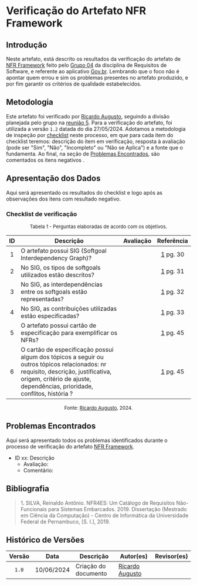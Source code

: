 # Verificação do Artefato NFR Framework

## Introdução

Neste artefato, está descrito os resultados da verificação do artefato de [NFR Framework](https://requisitos-de-software.github.io/2024.1-Gov.br/#/modelagem/agil/nfr_framework) feito pelo [Grupo 04](https://requisitos-de-software.github.io/2024.1-Gov.br/#/README) da disciplina de Requisitos de Software, e referente ao aplicativo [Gov.br](https://play.google.com/store/apps/details?id=br.gov.meugovbr&hl=pt_BR&gl=US). Lembrando que o foco não é apontar quem errou e sim os problemas presentes no artefato produzido, e por fim garantir os critérios de qualidade estabelecidos.

## Metodologia

Este artefato foi verificado por [Ricardo Augusto](https://github.com/avmricardo), seguindo a divisão planejada pelo grupo na [reunião 5](https://requisitos-de-software.github.io/2024.1-Correios/atas/ata5/). Para a verificação do artefato, foi utilizada a versão `1.2` datada do dia 27/05/2024. Adotamos a metodologia de inspeção por [checklist](#checklist-de-verificacao) neste processo, em que para cada item do checklist teremos: descrição do item em verificação, resposta à avaliação (pode ser "Sim", "Não", "Incompleto" ou "Não se Aplica") e a fonte que o fundamenta. Ao final, na seção de [Problemas Encontrados](#problemas-encontrados), são comentados os itens negativos .

## Apresentação dos Dados

Aqui será apresentado os resultados do checklist e logo após as observações dos itens com resultado negativo.

### Checklist de verificação

<font size="2"><p style="text-align: center">Tabela 1 - Perguntas elaboradas de acordo com os objetivos.</p></font>

<center>

| ID | Descrição | Avaliação | Referência|
|:--:| --------- | :-------: | :-------: |
|1| O artefato possui SIG (Softgoal Interdependency Graph)? ||<a href="#ref1">1</a> pg. 30|
|2| No SIG, os tipos de softgoals utilizados estão descritos?||<a href="#ref1">1</a> pg. 31|
|3| No SIG, as interdependências entre os softgoals estão representadas? ||<a href="#ref1">1</a> pg. 32|
|4| No SIG, as contribuições utilizadas estão especificadas? ||<a href="#ref1">1</a> pg. 33|
|5| O artefato possui cartão de especificação para exemplificar os NFRs? ||<a href="#ref1">1</a> pg. 45|
|6| O cartão de especificação possui algum dos tópicos a seguir ou outros tópicos relacionados: nr requisito, descrição, justificativa, origem, critério de ajuste, dependências, prioridade, conflitos, história ? ||<a href="#ref1">1</a> pg. 45|


</center>

<font size="2"><p style="text-align: center">Fonte: [Ricardo Augusto](https://github.com/avmricardo), 2024.</p></font>


## Problemas Encontrados

Aqui será apresentado todos os problemas identificados durante o processo de verificação do artefato [NFR Framework](https://requisitos-de-software.github.io/2024.1-Gov.br/#/modelagem/agil/nfr_framework).

- ID xx: Descrição
    - Avaliação:
    - Comentário:

## Bibliografia

> 1<a id="ref1">.</a> SILVA, Reinaldo Antônio. NFR4ES: Um Catálogo de Requisitos Não-Funcionais para Sistemas Embarcados. 2019. Dissertação (Mestrado em Ciência da Computação) - Centro de Informática da Universidade Federal de Pernambuco, [S. l.], 2019.

## Histórico de Versões

| Versão | Data | Descrição | Autor(es) | Revisor(es) |
| :----: | :--: | --------- | ----------- | ------ |
| `1.0`  | 10/06/2024 | Criação do documento |[Ricardo Augusto](https://github.com/avmricardo) | []() |